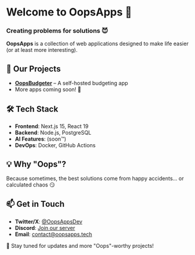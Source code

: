 # Welcome to OopsApps 🎉

### Creating problems for solutions 😈

**OopsApps** is a collection of web applications designed to make life easier (or at least more interesting).

## 🚀 Our Projects
- **[OopsBudgeter](https://github.com/OopsApps/OopsBudgeter)** – A self-hosted budgeting app
- More apps coming soon! 👀

## 🛠 Tech Stack
- **Frontend**: Next.js 15, React 19
- **Backend**: Node.js, PostgreSQL 
- **AI Features**: (soon™)
- **DevOps**: Docker, GitHub Actions

## 💡 Why "Oops"? 
Because sometimes, the best solutions come from happy accidents... or calculated chaos 😏

## 📫 Get in Touch
- **Twitter/X**: [@OopsAppsDev](https://x.com/OopsAppsDev)
- **Discord**: [Join our server](https://iconical.dev/discord)
- **Email**: [contact@oopsapps.tech](mailto:contact@oopsapps.tech)

👀 Stay tuned for updates and more "Oops"-worthy projects!
